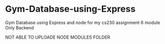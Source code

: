 # Gym-Database-using-Express
Gym Database using Express and node for my cs230 assignment 6 module
Only Backend

NOT ABLE TO UPLOADE NODE MODULES FOLDER
